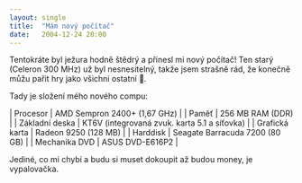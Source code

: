 ```yaml
---
layout: single
title:  "Mám nový počítač"
date:   2004-12-24 20:00
---
```

Tentokráte byl ježura hodně štědrý a přinesl mi nový počítač!
Ten starý (Celeron 300 MHz) už byl nesnesitelný, takže jsem
strašně rád, že konečně můžu pařit hry jako všichni ostatní :slightly_smiling_face:.

Tady je složení mého nového compu:

| Procesor       | AMD Sempron 2400+ (1,67 GHz)                 |
| Paměť          | 256 MB RAM (DDR)                             |
| Základní deska | KT6V (integrovaná zvuk. karta 5.1 a síťovka) |
| Grafická karta | Radeon 9250 (128 MB)                         |
| Harddisk       | Seagate Barracuda 7200 (80 GB)               |
| Mechanika DVD  | ASUS DVD-E616P2                              |

Jediné, co mi chybí a budu si muset dokoupit až budou money, je vypalovačka.
